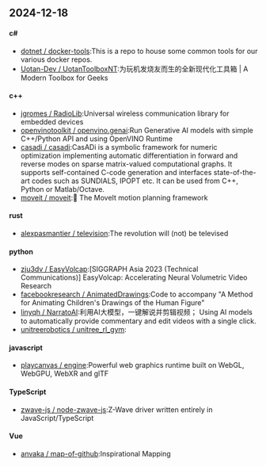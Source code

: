 ## 2024-12-18
#### c#
* [dotnet / docker-tools](https://github.com/dotnet/docker-tools):This is a repo to house some common tools for our various docker repos.
* [Uotan-Dev / UotanToolboxNT](https://github.com/Uotan-Dev/UotanToolboxNT):为玩机发烧友而生的全新现代化工具箱 | A Modern Toolbox for Geeks
#### c++
* [jgromes / RadioLib](https://github.com/jgromes/RadioLib):Universal wireless communication library for embedded devices
* [openvinotoolkit / openvino.genai](https://github.com/openvinotoolkit/openvino.genai):Run Generative AI models with simple C++/Python API and using OpenVINO Runtime
* [casadi / casadi](https://github.com/casadi/casadi):CasADi is a symbolic framework for numeric optimization implementing automatic differentiation in forward and reverse modes on sparse matrix-valued computational graphs. It supports self-contained C-code generation and interfaces state-of-the-art codes such as SUNDIALS, IPOPT etc. It can be used from C++, Python or Matlab/Octave.
* [moveit / moveit](https://github.com/moveit/moveit):🤖 The MoveIt motion planning framework
#### rust
* [alexpasmantier / television](https://github.com/alexpasmantier/television):The revolution will (not) be televised
#### python
* [zju3dv / EasyVolcap](https://github.com/zju3dv/EasyVolcap):[SIGGRAPH Asia 2023 (Technical Communications)] EasyVolcap: Accelerating Neural Volumetric Video Research
* [facebookresearch / AnimatedDrawings](https://github.com/facebookresearch/AnimatedDrawings):Code to accompany "A Method for Animating Children's Drawings of the Human Figure"
* [linyqh / NarratoAI](https://github.com/linyqh/NarratoAI):利用AI大模型，一键解说并剪辑视频； Using AI models to automatically provide commentary and edit videos with a single click.
* [unitreerobotics / unitree_rl_gym](https://github.com/unitreerobotics/unitree_rl_gym):
#### javascript
* [playcanvas / engine](https://github.com/playcanvas/engine):Powerful web graphics runtime built on WebGL, WebGPU, WebXR and glTF
#### TypeScript
* [zwave-js / node-zwave-js](https://github.com/zwave-js/node-zwave-js):Z-Wave driver written entirely in JavaScript/TypeScript
#### Vue
* [anvaka / map-of-github](https://github.com/anvaka/map-of-github):Inspirational Mapping
